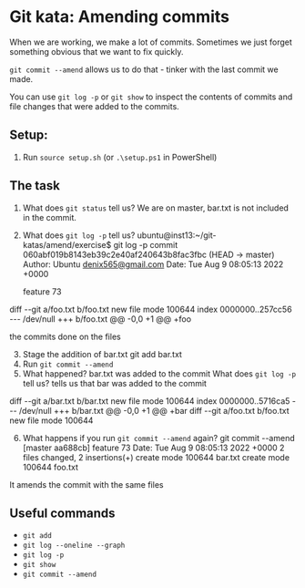 # Git kata: Amending commits
When we are working, we make a lot of commits.
Sometimes we just forget something obvious that we want to fix quickly.

`git commit --amend` allows us to do that - tinker with the last commit we made.

You can use `git log -p` or `git show` to inspect the contents of commits and file changes that were added to the commits.

## Setup:

1. Run `source setup.sh` (or `.\setup.ps1` in PowerShell)

## The task

1. What does `git status` tell us?
We are on master, bar.txt is not included in the commit.

2. What does `git log -p` tell us?
ubuntu@inst13:~/git-katas/amend/exercise$ git log -p
commit 060abf019b8143eb39c2e40af240643b8fac3fbc (HEAD -> master)
Author: Ubuntu <denix565@gmail.com>
Date:   Tue Aug 9 08:05:13 2022 +0000

    feature 73

diff --git a/foo.txt b/foo.txt
new file mode 100644
index 0000000..257cc56
--- /dev/null
+++ b/foo.txt
@@ -0,0 +1 @@
+foo

the commits done on the files

3. Stage the addition of bar.txt
git add bar.txt
4. Run `git commit --amend`
5. What happened? 
bar.txt was added to the commit
What does `git log -p` tell us?
tells us that bar was added to the commit


diff --git a/bar.txt b/bar.txt
new file mode 100644
index 0000000..5716ca5
--- /dev/null
+++ b/bar.txt
@@ -0,0 +1 @@
+bar
diff --git a/foo.txt b/foo.txt
new file mode 100644

6. What happens if you run `git commit --amend` again?
git commit --amend
[master aa688cb] feature 73
 Date: Tue Aug 9 08:05:13 2022 +0000
 2 files changed, 2 insertions(+)
 create mode 100644 bar.txt
 create mode 100644 foo.txt

 It amends the commit with the same files

## Useful commands

- `git add`
- `git log --oneline --graph`
- `git log -p`
- `git show`
- `git commit --amend`
